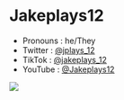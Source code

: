 # Jakeplays12

- Pronouns : he/They
- Twitter : [@jplays_12](https://twitter.com/jplays_12)
- TikTok : [@jakeplays_12](https://www.tiktok.com/@jakeplays_12)
- YouTube : [@Jakeplays12](https://www.youtube.com/channel/UC2dh_DhAFeVl-3iNrnmZpew)


[![](https://img.shields.io/badge/Mastodon-Mastodon-purple)](https://universeodon.com/@jplays_12)
